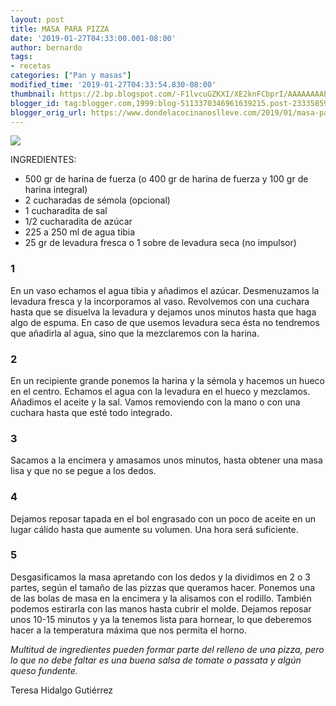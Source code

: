 ```yaml
---
layout: post
title: MASA PARA PIZZA
date: '2019-01-27T04:33:00.001-08:00'
author: bernardo
tags:
- recetas
categories: ["Pan y masas"]
modified_time: '2019-01-27T04:33:54.830-08:00'
thumbnail: https://2.bp.blogspot.com/-F1lvcuGZKXI/XE2knFCbprI/AAAAAAAAEfE/1r-V-p0c060GdYMl2VZEC1IdOLaLELrIwCLcBGAs/s72-c/IMG_20190108_210712_HDR.jpg
blogger_id: tag:blogger.com,1999:blog-5113370346961639215.post-2333585988756918280
blogger_orig_url: https://www.dondelacocinanoslleve.com/2019/01/masa-para-pizza.html
---
```


  

![](https://2.bp.blogspot.com/-F1lvcuGZKXI/XE2knFCbprI/AAAAAAAAEfE/1r-V-p0c060GdYMl2VZEC1IdOLaLELrIwCLcBGAs/s400/IMG_20190108_210712_HDR.JPG)

  
INGREDIENTES:
* 500 gr de harina de fuerza (o 400 gr de harina de fuerza y 100 gr de harina integral)
* 2 cucharadas de sémola (opcional)
* 1 cucharadita de sal
* 1/2 cucharadita de azúcar
* 225 a 250 ml de agua tibia
* 25 gr de levadura fresca o 1 sobre de levadura seca (no impulsor)  

### 1

En un vaso echamos el agua tibia y añadimos el azúcar. Desmenuzamos la levadura fresca y la incorporamos al vaso. Revolvemos con una cuchara hasta que se disuelva la levadura y dejamos unos minutos hasta que haga algo de espuma. En caso de que usemos levadura seca ésta no tendremos que añadirla al agua, sino que la mezclaremos con la harina.  

### 2

En un recipiente grande ponemos la harina y la sémola y hacemos un hueco en el centro. Echamos el agua con la levadura en el hueco y mezclamos. Añadimos el aceite y la sal. Vamos removiendo con la mano o con una cuchara hasta que esté todo integrado.  

### 3

Sacamos a la encimera y amasamos unos minutos, hasta obtener una masa lisa y que no se pegue a los dedos.  

### 4

Dejamos reposar tapada en el bol engrasado con un poco de aceite en un lugar cálido hasta que aumente su volumen. Una hora será suficiente.  

### 5

Desgasificamos la masa apretando con los dedos y la dividimos en 2 o 3 partes, según el tamaño de las pizzas que queramos hacer. Ponemos una de las bolas de masa en la encimera y la alisamos con el rodillo. También podemos estirarla con las manos hasta cubrir el molde. Dejamos reposar unos 10-15 minutos y ya la tenemos lista para hornear, lo que deberemos hacer a la temperatura máxima que nos permita el horno.  

_Multitud de ingredientes pueden formar parte del relleno de una pizza, pero lo que no debe faltar es una buena salsa de tomate o passata y algún queso fundente._

Teresa Hidalgo Gutiérrez

